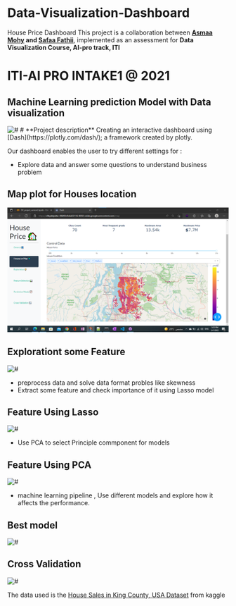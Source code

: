 # Data-Visualization-Dashboard
House Price  Dashboard
This project is a collaboration between **[Asmaa Mohy](https://github.com/Asmaa-Mohy) and [Safaa Fathii](https://github.com/SafaaFathii)**, implemented as an assessment for __Data Visualization Course, AI-pro track, ITI__

<h1>ITI-AI PRO INTAKE1 @ 2021</h1>
<h2>Machine Learning prediction Model  with Data visualization</h2>
<img src="https://github.com/Asmaa-Mohy/Data-Visualization-Dashboard/data/Screenshot 2022-05-01 173437.PNG" alt="#" >
# **Project description**
Creating an interactive dashboard using [Dash](https://plotly.com/dash/); a framework created by plotly.  

Our dashboard enables the user to try different settings for :
- Explore data and answer some questions to understand business problem
<h2>Map plot  for Houses location</h2>
<img src="data/Screenshot 2022-05-01 173529.PNG" alt="#" >

<h2>Explorationt some Feature</h2>
<img src="data/Screenshot 2022-05-01 174247" alt="#" >

- preprocess data and solve data format probles like skewness
- Extract some feature and check importance of it using Lasso model
<h2>Feature Using Lasso </h2>
<img src="data/Screenshot 2022-05-01 174501" alt="#" >

- Use PCA to select Principle commponent for models
<h2>Feature Using PCA </h2>
<img src="data/Screenshot 2022-05-01 174315" alt="#" >

- machine learning pipeline , Use different models and explore how it affects the performance.  
<h2>Best model </h2>
<img src="data/Screenshot 2022-05-01 174613" alt="#" >

<h2>Cross Validation </h2>
<img src="data/Screenshot 2022-05-01 174759" alt="#" >

The data used is the [House Sales in King County, USA Dataset](https://www.kaggle.com/datasets/harlfoxem/housesalesprediction) from kaggle


